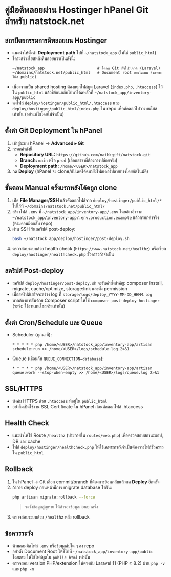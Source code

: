 # คู่มือดีพลอยผ่าน Hostinger hPanel Git สำหรับ natstock.net

## สถาปัตยกรรมการดีพลอยบน Hostinger
- แนะนำให้ตั้งค่า **Deployment path** ไปที่ `~/natstock_app` (ไม่ใช่ `public_html`)
- โครงสร้างโฮสหลังดีพลอยควรเป็นดังนี้:
  ```
  ~/natstock_app                       # โคลน Git ทั้งโปรเจกต์ (Laravel)
  ~/domains/natstock.net/public_html   # Document root ของโดเมน (เฉพาะไฟล์ public)
  ```
- เนื่องจากเป็น shared hosting ต้องแยกไฟล์บูต Laravel (`index.php`, `.htaccess`) ไว้ใน `public_html` แล้วชี้ย้อนกลับไปหาโค้ดหลักที่ `~/natstock_app/inventory-app/public`
- คงไฟล์ `deploy/hostinger/public_html/.htaccess` และ `deploy/hostinger/public_html/index.php` ใน repo เพื่อคัดลอกไปวางบนโฮสเท่านั้น (อย่าแก้ไขโดยไม่จำเป็น)

## ตั้งค่า Git Deployment ใน hPanel
1. เข้าสู่ระบบ hPanel → **Advanced ▸ Git**
2. กรอกค่าดังนี้
   - **Repository URL:** `https://github.com/natbkgift/natstock.git`
   - **Branch:** `main` หรือ `prod` (เลือกสาขาที่ต้องการปล่อยจริง)
   - **Deployment path:** `/home/<USER>/natstock_app`
3. กด **Deploy** (hPanel จะ clone/อัปเดตโค้ดมายังโฟลเดอร์ปลายทางโดยอัตโนมัติ)

## ขั้นตอน Manual ครั้งแรกหลังโค้ดถูก clone
1. เปิด **File Manager/SSH** แล้วคัดลอกไฟล์จาก `deploy/hostinger/public_html/*` ไปไว้ที่ `~/domains/natstock.net/public_html/`
2. สร้างไฟล์ `.env` ที่ `~/natstock_app/inventory-app/.env` โดยอ้างอิงจาก `~/natstock_app/inventory-app/.env.production.example` แล้วกรอกค่าจริง (ห้ามคอมมิตกลับ repo)
3. ผ่าน SSH รันสคริปต์ post-deploy:
   ```bash
   bash ~/natstock_app/deploy/hostinger/post-deploy.sh
   ```
4. ตรวจสอบระบบด้วย health check (`https://www.natstock.net/healthz`) หรือเรียก `deploy/hostinger/healthcheck.php` ชั่วคราวถ้าจำเป็น

## สคริปต์ Post-deploy
- สคริปต์ `deploy/hostinger/post-deploy.sh` จะรันคำสั่งสำคัญ: composer install, migrate, cache/optimize, storage:link และตั้ง permission
- เมื่อสคริปต์เสร็จจะสร้าง log ที่ `storage/logs/deploy_YYYY-MM-DD_HHMM.log`
- หากต้องการรันด้วย Composer script ให้ใช้ `composer post-deploy-hostinger` (ระวัง: ใช้งานบนโฮสจริงเท่านั้น)

## ตั้งค่า Cron/Schedule และ Queue
- Scheduler (ทุกนาที):
  ```cron
  * * * * * php /home/<USER>/natstock_app/inventory-app/artisan schedule:run >> /home/<USER>/logs/schedule.log 2>&1
  ```
- Queue (เชื่อมกับ `QUEUE_CONNECTION=database`):
  ```cron
  * * * * * php /home/<USER>/natstock_app/inventory-app/artisan queue:work --stop-when-empty >> /home/<USER>/logs/queue.log 2>&1
  ```

## SSL/HTTPS
- บังคับ HTTPS ด้วย `.htaccess` ที่อยู่ใน `public_html`
- อย่าลืมเปิดใช้งาน SSL Certificate ใน hPanel ก่อนคัดลอกไฟล์ .htaccess

## Health Check
- แนะนำให้ใช้ Route `/healthz` (ประกาศใน `routes/web.php`) เพื่อตรวจสอบสถานะแอป, DB และ cache
- ไฟล์ `deploy/hostinger/healthcheck.php` ให้ใช้เฉพาะกรณีจำเป็นต้องวางไฟล์ชั่วคราวใน `public_html`

## Rollback
1. ใน hPanel → Git เลือก commit/branch ที่ต้องการย้อนกลับแล้วกด **Deploy** อีกครั้ง
2. ถ้าการ deploy ก่อนหน้ามีการ migrate database ให้รัน:
   ```bash
   php artisan migrate:rollback --force
   ```
   > ระวังข้อมูลสูญหาย ให้สำรองข้อมูลก่อนทุกครั้ง
3. ตรวจสอบระบบด้วย `/healthz` หลัง rollback

## ข้อควรระวัง
- ห้ามคอมมิตไฟล์ `.env` หรือข้อมูลลับใด ๆ ลง repo
- อย่าตั้ง Document Root ให้ชี้ไปที่ `~/natstock_app/inventory-app/public` โดยตรง ให้ใช้ไฟล์บูตใน `public_html` เท่านั้น
- ตรวจสอบ version PHP/extension ให้ตรงกับ Laravel 11 (PHP ≥ 8.2) ผ่าน `php -v` และ `php -m`
